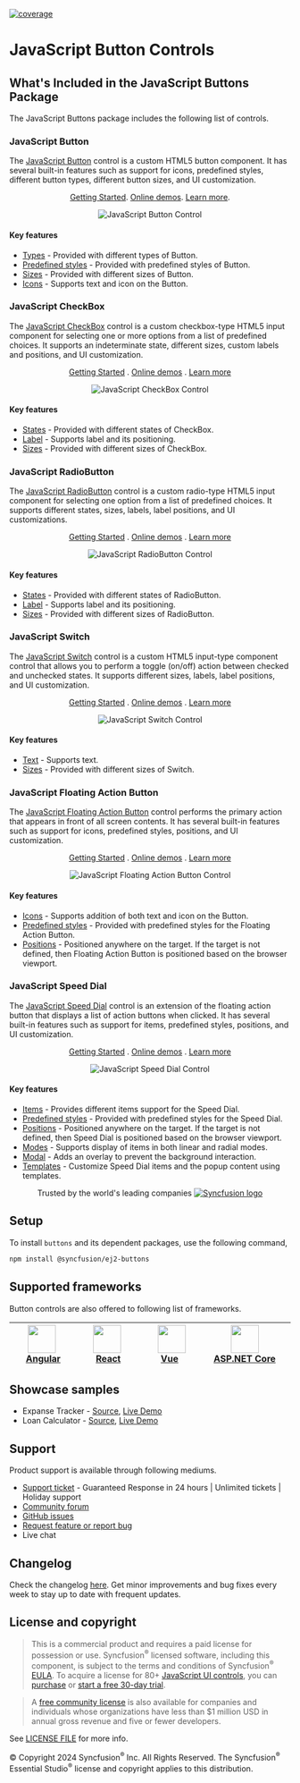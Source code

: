 [![coverage](http://ej2.syncfusion.com/badges/ej2-buttons/coverage.svg)](http://ej2.syncfusion.com/badges/ej2-buttons)

# JavaScript Button Controls

## What's Included in the JavaScript Buttons Package

The JavaScript Buttons package includes the following list of controls.

### JavaScript Button

The [JavaScript Button](https://www.syncfusion.com/javascript-ui-controls/js-button?utm_source=npm&utm_medium=listing&utm_campaign=javascript-button-npm) control is a custom HTML5 button component. It has several built-in features such as support for icons, predefined styles, different button types, different button sizes, and UI customization.

<p align="center">
    <a href="https://ej2.syncfusion.com/documentation/button/getting-started/#getting-started?utm_source=npm&utm_medium=listing&utm_campaign=javascript-button-npm">Getting Started</a>.
    <a href="https://ej2.syncfusion.com/demos/?utm_source=npm&utm_medium=listing&utm_campaign=javascript-button-npm#/fluent2/button/default.html">Online demos</a>.
    <a href="https://www.syncfusion.com/javascript-ui-controls/js-button?utm_source=npm&utm_medium=listing&utm_campaign=javascript-button-npm">Learn more</a>.
</p>

<p align="center">
<img alt="JavaScript Button Control" src="https://raw.githubusercontent.com/SyncfusionExamples/nuget-img/master/javascript/javascript-button.png">
</p>

#### Key features

* [Types](https://ej2.syncfusion.com/documentation/button/types-and-styles#button-types) - Provided with different types of Button.
* [Predefined styles](https://ej2.syncfusion.com/documentation/button/types-and-styles#button-styles) - Provided with predefined styles of Button.
* [Sizes](https://ej2.syncfusion.com/documentation/button/types-and-styles#button-size) - Provided with different sizes of Button.
* [Icons](https://ej2.syncfusion.com/documentation/button/types-and-styles#icons) - Supports text and icon on the Button.

### JavaScript CheckBox

The [JavaScript CheckBox](https://www.syncfusion.com/javascript-ui-controls/js-checkbox?utm_source=npm&utm_medium=listing&utm_campaign=javascript-button-npm) control is a custom checkbox-type HTML5 input component for selecting one or more options from a list of predefined choices. It supports an indeterminate state, different sizes, custom labels and positions, and UI customization.

<p align="center">
    <a href="https://ej2.syncfusion.com/documentation/check-box/getting-started/?utm_source=npm&utm_medium=listing&utm_campaign=javascript-button-npm">Getting Started</a> .
    <a href="https://ej2.syncfusion.com/demos/?utm_source=npm&utm_medium=listing&utm_campaign=javascript-button-npm#/fluent2/button/checkbox.html">Online demos</a> .
    <a href="https://www.syncfusion.com/javascript-ui-controls/js-checkbox?utm_source=npm&utm_medium=listing&utm_campaign=javascript-button-npm">Learn more</a>
</p>

<p align="center">
<img alt="JavaScript CheckBox Control" src="https://raw.githubusercontent.com/SyncfusionExamples/nuget-img/master/javascript/javascript-checkbox.png">
</p>

#### Key features

* [States](https://ej2.syncfusion.com/documentation/check-box/getting-started#change-the-checkbox-state) - Provided with different states of CheckBox.
* [Label](https://ej2.syncfusion.com/documentation/check-box/label-and-size#label) - Supports label and its positioning.
* [Sizes](https://ej2.syncfusion.com/documentation/check-box/label-and-size#size) - Provided with different sizes of CheckBox.

### JavaScript RadioButton

The [JavaScript RadioButton](https://www.syncfusion.com/javascript-ui-controls/js-radio-button?utm_source=npm&utm_medium=listing&utm_campaign=javascript-button-npm) control is a custom radio-type HTML5 input component for selecting one option from a list of predefined choices. It supports different states, sizes, labels, label positions, and UI customizations.

<p align="center">
    <a href="https://ej2.syncfusion.com/documentation/radio-button/getting-started/?utm_source=npm&utm_medium=listing&utm_campaign=javascript-button-npm">Getting Started</a> .
    <a href="https://ej2.syncfusion.com/demos/?utm_source=npm&utm_medium=listing&utm_campaign=javascript-button-npm#/fluent2/button/radio-button.html">Online demos</a> .
    <a href="https://www.syncfusion.com/javascript-ui-controls/js-radio-button?utm_source=npm&utm_medium=listing&utm_campaign=javascript-button-npm">Learn more</a>
</p>

<p align="center">
<img alt="JavaScript RadioButton Control" src="https://raw.githubusercontent.com/SyncfusionExamples/nuget-img/master/javascript/javascript-radio-button.png">
</p>

#### Key features

* [States](https://ej2.syncfusion.com/documentation/radio-button/getting-started#change-the-radiobutton-state) - Provided with different states of RadioButton.
* [Label](https://ej2.syncfusion.com/documentation/radio-button/label-and-size#label) - Supports label and its positioning.
* [Sizes](https://ej2.syncfusion.com/documentation/radio-button/label-and-size#size) - Provided with different sizes of RadioButton.

### JavaScript Switch

The [JavaScript Switch](https://www.syncfusion.com/javascript-ui-controls/js-toggle-switch-button?utm_source=npm&utm_medium=listing&utm_campaign=javascript-button-npm) control is a custom HTML5 input-type component control that allows you to perform a toggle (on/off) action between checked and unchecked states. It supports different sizes, labels, label positions, and UI customization.

<p align="center">
    <a href="https://ej2.syncfusion.com/documentation/switch/getting-started/?utm_source=npm&utm_medium=listing&utm_campaign=javascript-button-npm">Getting Started</a> .
    <a href="https://ej2.syncfusion.com/demos/?utm_source=npm&utm_medium=listing&utm_campaign=javascript-button-npm#/fluent2/button/switch.html">Online demos</a> .
    <a href="https://www.syncfusion.com/javascript-ui-controls/js-toggle-switch-button?utm_source=npm&utm_medium=listing&utm_campaign=javascript-button-npm">Learn more</a>
</p>

<p align="center">
<img alt="JavaScript Switch Control" src="https://raw.githubusercontent.com/SyncfusionExamples/nuget-img/master/javascript/javascript-toggle-switch-button.png">
</p>

#### Key features

* [Text](https://ej2.syncfusion.com/documentation/switch/getting-started#set-text-on-switch) - Supports text.
* [Sizes](https://ej2.syncfusion.com/documentation/switch/how-to#change-size) - Provided with different sizes of Switch.

### JavaScript Floating Action Button

The [JavaScript Floating Action Button](https://www.syncfusion.com/javascript-ui-controls/js-fab?utm_source=npm&utm_medium=listing&utm_campaign=javascript-buttons-npm) control performs the primary action that appears in front of all screen contents. It has several built-in features such as support for icons, predefined styles, positions, and UI customization.

<p align="center">
    <a href="https://ej2.syncfusion.com/documentation/floating-action-button/getting-started/?utm_source=npm&utm_medium=listing&utm_campaign=javascript-buttons-npm">Getting Started</a> .
    <a href="https://ej2.syncfusion.com/demos/?utm_source=npm&utm_medium=listing&utm_campaign=javascript-buttons-npm#/fluent2/floating-action-button/overview.html">Online demos</a> .
    <a href="https://www.syncfusion.com/javascript-ui-controls/js-fab?utm_source=npm&utm_medium=listing&utm_campaign=javascript-buttons-npm">Learn more</a>
</p>

<p align="center">
<img alt="JavaScript Floating Action Button Control" src="https://raw.githubusercontent.com/SyncfusionExamples/nuget-img/master/javascript/javascript-fab.png">
</p>

#### Key features

* [Icons](https://ej2.syncfusion.com/documentation/floating-action-button/icons) - Supports addition of both text and icon on the Button.
* [Predefined styles](https://ej2.syncfusion.com/documentation/floating-action-button/styles) - Provided with predefined styles for the Floating Action Button.
* [Positions](https://ej2.syncfusion.com/documentation/floating-action-button/positions) - Positioned anywhere on the target. If the target is not defined, then Floating Action Button is positioned based on the browser viewport.

### JavaScript Speed Dial

The [JavaScript Speed Dial](https://www.syncfusion.com/javascript-ui-controls/js-speed-dial?utm_source=npm&utm_medium=listing&utm_campaign=javascript-buttons-npm) control is an extension of the floating action button that displays a list of action buttons when clicked. It has several built-in features such as support for items, predefined styles, positions, and UI customization.

<p align="center">
    <a href="https://ej2.syncfusion.com/documentation/speed-dial/getting-started/?utm_source=npm&utm_medium=listing&utm_campaign=javascript-buttons-npm">Getting Started</a> .
    <a href="https://ej2.syncfusion.com/demos/?utm_source=npm&utm_medium=listing&utm_campaign=javascript-buttons-npm#/fluent2/speed-dial/default.html">Online demos</a> .
    <a href="https://www.syncfusion.com/javascript-ui-controls/js-speed-dial?utm_source=npm&utm_medium=listing&utm_campaign=javascript-buttons-npm">Learn more</a>
</p>

<p align="center">
<img alt="JavaScript Speed Dial Control" src="https://raw.githubusercontent.com/SyncfusionExamples/nuget-img/master/javascript/javascript-speeddial.gif">
</p>

#### Key features

* [Items](https://ej2.syncfusion.com/documentation/speed-dial/items) - Provides different items support for the Speed Dial.
* [Predefined styles](https://ej2.syncfusion.com/documentation/speed-dial/styles) - Provided with predefined styles for the Speed Dial.
* [Positions](https://ej2.syncfusion.com/documentation/speed-dial/positions) - Positioned anywhere on the target. If the target is not defined, then Speed Dial is positioned based on the browser viewport.
* [Modes](https://ej2.syncfusion.com/documentation/speed-dial/display-modes) - Supports display of items in both linear and radial modes.
* [Modal](https://ej2.syncfusion.com/documentation/speed-dial/modal) - Adds an overlay to prevent the background interaction.
* [Templates](https://ej2.syncfusion.com/documentation/speed-dial/template) - Customize Speed Dial items and the popup content using templates.

<p align="center">
Trusted by the world's leading companies
  <a href="https://www.syncfusion.com/">
    <img src="https://raw.githubusercontent.com/SyncfusionExamples/nuget-img/master/syncfusion/syncfusion-trusted-companies.webp" alt="Syncfusion logo">
  </a>
</p>

## Setup

To install `buttons` and its dependent packages, use the following command,

```sh
npm install @syncfusion/ej2-buttons
```

## Supported frameworks

Button controls are also offered to following list of frameworks.

| [<img src="https://ej2.syncfusion.com/github/images/angular.svg" height="50" />](https://www.syncfusion.com/angular-ui-components?utm_medium=listing&utm_source=github)<br/>&nbsp;&nbsp;&nbsp;&nbsp;&nbsp;[Angular](https://www.syncfusion.com/angular-ui-components?utm_medium=listing&utm_source=github)&nbsp;&nbsp;&nbsp;&nbsp; | [<img src="https://ej2.syncfusion.com/github/images/react.svg"  height="50" />](https://www.syncfusion.com/react-ui-components?utm_medium=listing&utm_source=github)<br/>&nbsp;&nbsp;&nbsp;&nbsp;&nbsp;&nbsp;&nbsp;[React](https://www.syncfusion.com/react-ui-components?utm_medium=listing&utm_source=github)&nbsp;&nbsp;&nbsp;&nbsp;&nbsp;&nbsp; | [<img src="https://ej2.syncfusion.com/github/images/vue.svg" height="50" />](https://www.syncfusion.com/vue-ui-components?utm_medium=listing&utm_source=github)<br/>&nbsp;&nbsp;&nbsp;&nbsp;&nbsp;&nbsp;&nbsp;[Vue](https://www.syncfusion.com/vue-ui-components?utm_medium=listing&utm_source=github)&nbsp;&nbsp;&nbsp;&nbsp;&nbsp;&nbsp;&nbsp;&nbsp;&nbsp; | [<img src="https://ej2.syncfusion.com/github/images/netcore.svg" height="50" />](https://www.syncfusion.com/aspnet-core-ui-controls?utm_medium=listing&utm_source=github)<br/>&nbsp;&nbsp;[ASP.NET&nbsp;Core](https://www.syncfusion.com/aspnet-core-ui-controls?utm_medium=listing&utm_source=github)&nbsp;&nbsp; | [<img src="https://ej2.syncfusion.com/github/images/netmvc.svg" height="50" />](https://www.syncfusion.com/aspnet-mvc-ui-controls?utm_medium=listing&utm_source=github)<br/>&nbsp;&nbsp;[ASP.NET&nbsp;MVC](https://www.syncfusion.com/aspnet-mvc-ui-controls?utm_medium=listing&utm_source=github)&nbsp;&nbsp; | 
| :-----: | :-----: | :-----: | :-----: | :-----: |

## Showcase samples

* Expanse Tracker - [Source](https://github.com/syncfusion/ej2-sample-ts-expensetracker), [Live Demo](https://ej2.syncfusion.com/showcase/typescript/expensetracker/?utm_source=npm&utm_campaign=button#/dashboard)
* Loan Calculator - [Source](https://github.com/syncfusion/ej2-sample-ts-loancalculator), [Live Demo](https://ej2.syncfusion.com/showcase/typescript/loancalculator/?utm_source=npm&utm_campaign=button)

## Support

Product support is available through following mediums.

* [Support ticket](https://support.syncfusion.com/support/tickets/create) - Guaranteed Response in 24 hours | Unlimited tickets | Holiday support
* [Community forum](https://www.syncfusion.com/forums/essential-js2?utm_source=npm&utm_medium=listing&utm_campaign=javascript-button-npm)
* [GitHub issues](https://github.com/syncfusion/ej2-javascript-ui-controls/issues/new)
* [Request feature or report bug](https://www.syncfusion.com/feedback/javascript?utm_source=npm&utm_medium=listing&utm_campaign=javascript-button-npm)
* Live chat

## Changelog

Check the changelog [here](https://github.com/syncfusion/ej2-javascript-ui-controls/blob/master/controls/buttons/CHANGELOG.md?utm_source=npm&utm_campaign=button). Get minor improvements and bug fixes every week to stay up to date with frequent updates.

## License and copyright

> This is a commercial product and requires a paid license for possession or use. Syncfusion<sup>®</sup> licensed software, including this component, is subject to the terms and conditions of Syncfusion<sup>®</sup> [EULA](https://www.syncfusion.com/eula/es/). To acquire a license for 80+ [JavaScript UI controls](https://www.syncfusion.com/javascript-ui-controls), you can [purchase](https://www.syncfusion.com/sales/products) or [start a free 30-day trial](https://www.syncfusion.com/account/manage-trials/start-trials).

> A [free community license](https://www.syncfusion.com/products/communitylicense) is also available for companies and individuals whose organizations have less than $1 million USD in annual gross revenue and five or fewer developers.

See [LICENSE FILE](https://github.com/syncfusion/ej2-javascript-ui-controls/blob/master/license?utm_source=npm&utm_campaign=button) for more info.

&copy; Copyright 2024 Syncfusion<sup>®</sup> Inc. All Rights Reserved. The Syncfusion<sup>®</sup> Essential Studio<sup>®</sup> license and copyright applies to this distribution.
